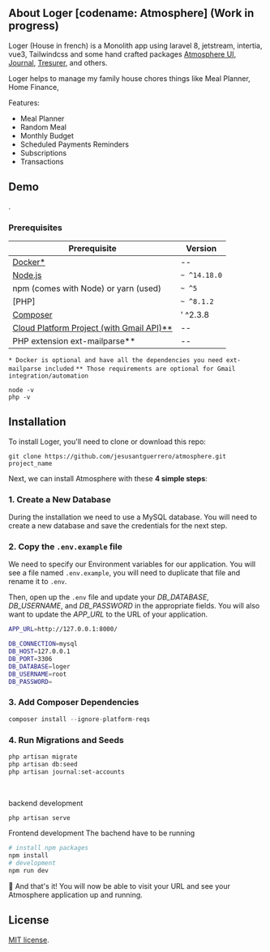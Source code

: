 ## About Loger [codename: Atmosphere] (Work in progress)

Loger (House in french) is a Monolith app using laravel 8, jetstream, intertia, vue3, Tailwindcss and some hand crafted packages [Atmosphere UI](https://github.com/insane-code/journal), [Journal](https://github.com/insane-code/journal), [Tresurer](https://github.com/jesusantguerrero/insane-treasurer), and others.

Loger helps to manage my family house chores things like Meal Planner, Home Finance,

Features:
- Meal Planner
- Random Meal 
- Monthly Budget
- Scheduled Payments Reminders
- Subscriptions
- Transactions
## Demo
.

### Prerequisites

| Prerequisite                                          | Version     |
| ------------------------------------------------------| ----------  |
| [Docker*]()                                           |    --       |
| [Node.js](http://nodejs.org)                          | `~ ^14.18.0`|
| npm (comes with Node) or yarn (used)                  | `~ ^5`      |
| [PHP]                                                 | `~ ^8.1.2`  |
| [Composer](https://getcomposer.org/)                  | ' ^2.3.8    |
| [Cloud Platform Project (with Gmail API)**](https://developers.google.com/gmail/api/quickstart/js)                                |    --                                                 |             |
| PHP extension ext-mailparse**                         |      --     |

`* Docker is optional and have all the dependencies you need ext-mailparse included`
`** Those requirements are optional for Gmail integration/automation`

```shell
node -v
php -v
```

## Installation

To install Loger, you'll need to clone or download this repo:

```
git clone https://github.com/jesusantguerrero/atmosphere.git project_name
```

Next, we can install Atmosphere with these **4 simple steps**:

### 1. Create a New Database

During the installation we need to use a MySQL database. You will need to create a new database and save the credentials for the next step.

### 2. Copy the `.env.example` file

We need to specify our Environment variables for our application. You will see a file named `.env.example`, you will need to duplicate that file and rename it to `.env`.

Then, open up the `.env` file and update your *DB_DATABASE*, *DB_USERNAME*, and *DB_PASSWORD* in the appropriate fields. You will also want to update the *APP_URL* to the URL of your application.

```bash
APP_URL=http://127.0.0.1:8000/

DB_CONNECTION=mysql
DB_HOST=127.0.0.1
DB_PORT=3306
DB_DATABASE=loger
DB_USERNAME=root
DB_PASSWORD=
```

### 3. Add Composer Dependencies
```php
composer install --ignore-platform-reqs
```
### 4. Run Migrations and Seeds

```bash
php artisan migrate
php artisan db:seed
php artisan journal:set-accounts
```
<br>

backend development
```bash
php artisan serve
```
Frontend development
The bachend have to be running

```bash
# install npm packages
npm install
# development
npm run dev
```

🎉 And that's it! You will now be able to visit your URL and see your Atmosphere application up and running.

## License
[MIT license](https://opensource.org/licenses/MIT).
